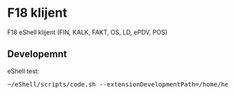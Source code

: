 # F18 klijent

F18 eShell klijent (FIN, KALK, FAKT, OS, LD, ePDV, POS)

## Developemnt

eShell test:

<pre>
~/eShell/scripts/code.sh --extensionDevelopmentPath=/home/hernad/vscode-f18
</pre>